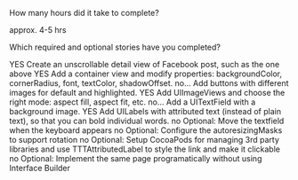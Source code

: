 How many hours did it take to complete?

approx. 4-5 hrs

Which required and optional stories have you completed?

YES	Create an unscrollable detail view of Facebook post, such as the one above
YES Add a container view and modify properties: backgroundColor, cornerRadius, font, textColor, shadowOffset.
no… Add buttons with different images for default and highlighted.
YES Add UIImageViews and choose the right mode: aspect fill, aspect fit, etc.
no… Add a UITextField with a background image.
YES Add UILabels with attributed text (instead of plain text), so that you can bold individual words.
no Optional: Move the textfield when the keyboard appears
no Optional: Configure the autoresizingMasks to support rotation
no Optional: Setup CocoaPods for managing 3rd party libraries and use TTTAttributedLabel to style the link and make it clickable
no Optional: Implement the same page programatically without using Interface Builder

